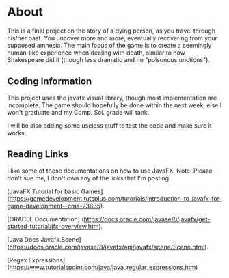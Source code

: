 # About
This is a final project on the story of a dying person, as you travel through his/her past. You uncover more and more, eventually recovering from your supposed amnesia. The main focus of the game is to create a seemingly human-like experience when dealing with death, similar to how Shakespeare did it (though less dramatic and no "poisonous unctions").

## Coding Information
This project uses the javafx visual library, though most implementation are incomplete. The game should hopefully be done within the next week, else I won't graduate and my Comp. Sci. grade will tank.

I will be also adding some useless stuff to test the code and make sure it works.

## Reading Links
I like some of these documentations on how to use JavaFX. Note: Please don't sue me, I don't own any of the links that I'm posting.


[JavaFX Tutorial for basic Games] (https://gamedevelopment.tutsplus.com/tutorials/introduction-to-javafx-for-game-development--cms-23835).


[ORACLE Documentation] (https://docs.oracle.com/javase/8/javafx/get-started-tutorial/jfx-overview.htm).


[Java Docs Javafx.Scene] (https://docs.oracle.com/javase/8/javafx/api/javafx/scene/Scene.html).


[Regex Expressions] (https://www.tutorialspoint.com/java/java_regular_expressions.htm)
